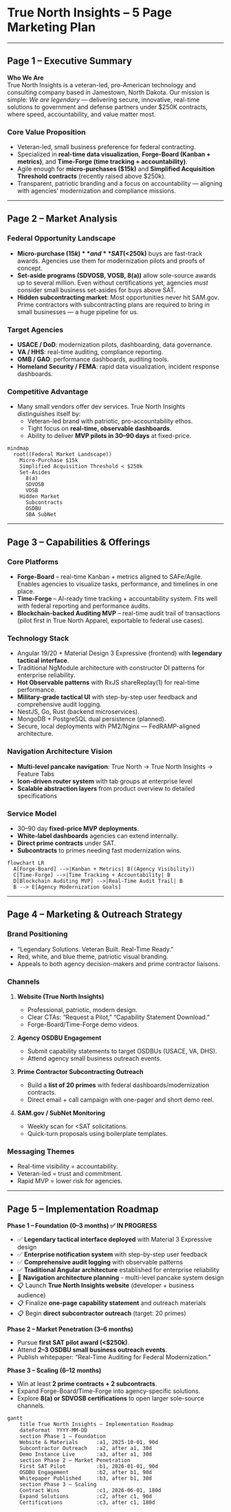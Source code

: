 # True North Insights – 5 Page Marketing Plan

---

## Page 1 – Executive Summary

**Who We Are**  
True North Insights is a veteran-led, pro-American technology and consulting company based in Jamestown, North Dakota. Our mission is simple: *We are legendary* — delivering secure, innovative, real-time solutions to government and defense partners under $250K contracts, where speed, accountability, and value matter most.

### Core Value Proposition

- Veteran-led, small business preference for federal contracting.  
- Specialized in **real-time data visualization**, **Forge-Board (Kanban + metrics)**, and **Time-Forge (time tracking + accountability)**.  
- Agile enough for **micro-purchases ($15k)** and **Simplified Acquisition Threshold contracts** (recently raised above $250k).  
- Transparent, patriotic branding and a focus on accountability — aligning with agencies’ modernization and compliance missions.

---

## Page 2 – Market Analysis

### Federal Opportunity Landscape

- **Micro-purchase ($15k)** and **SAT (<$250k)** buys are fast-track awards. Agencies use them for modernization pilots and proofs of concept.  
- **Set-aside programs (SDVOSB, VOSB, 8(a))** allow sole-source awards up to several million. Even without certifications yet, agencies *must* consider small business set-asides for buys above SAT.  
- **Hidden subcontracting market**: Most opportunities never hit SAM.gov. Prime contractors with subcontracting plans are required to bring in small businesses — a huge pipeline for us.  

### Target Agencies

- **USACE / DoD**: modernization pilots, dashboarding, data governance.  
- **VA / HHS**: real-time auditing, compliance reporting.  
- **OMB / GAO**: performance dashboards, auditing tools.  
- **Homeland Security / FEMA**: rapid data visualization, incident response dashboards.  

### Competitive Advantage

- Many small vendors offer dev services. True North Insights distinguishes itself by:  
  - Veteran-led brand with patriotic, pro-accountability ethos.  
  - Tight focus on **real-time, observable dashboards**.  
  - Ability to deliver **MVP pilots in 30–90 days** at fixed-price.  

```mermaid
mindmap
  root((Federal Market Landscape))
    Micro-Purchase $15k
    Simplified Acquisition Threshold < $250k
    Set-Asides
      8(a)
      SDVOSB
      VOSB
    Hidden Market
      Subcontracts
      OSDBU
      SBA SubNet
```

---

## Page 3 – Capabilities & Offerings

### Core Platforms

- **Forge-Board** – real-time Kanban + metrics aligned to SAFe/Agile. Enables agencies to visualize tasks, performance, and timelines in one place.  
- **Time-Forge** – AI-ready time tracking + accountability system. Fits well with federal reporting and performance audits.  
- **Blockchain-backed Auditing MVP** – real-time audit trail of transactions (pilot first in True North Apparel, exportable to federal use cases).  

### Technology Stack

- Angular 19/20 + Material Design 3 Expressive (frontend) with **legendary tactical interface**.  
- Traditional NgModule architecture with constructor DI patterns for enterprise reliability.
- **Hot Observable patterns** with RxJS shareReplay(1) for real-time performance.  
- **Military-grade tactical UI** with step-by-step user feedback and comprehensive audit logging.
- NestJS, Go, Rust (backend microservices).  
- MongoDB + PostgreSQL dual persistence (planned).  
- Secure, local deployments with PM2/Nginx — FedRAMP-aligned architecture.

### Navigation Architecture Vision

- **Multi-level pancake navigation**: True North → True North Insights → Feature Tabs
- **Icon-driven router system** with tab groups at enterprise level
- **Scalable abstraction layers** from product overview to detailed specifications  

### Service Model

- 30–90 day **fixed-price MVP deployments**.  
- **White-label dashboards** agencies can extend internally.  
- **Direct prime contracts** under SAT.  
- **Subcontracts** to primes needing fast modernization wins.  

```mermaid
flowchart LR
  A[Forge-Board] -->|Kanban + Metrics| B((Agency Visibility))
  C[Time-Forge] -->|Time Tracking + Accountability| B
  D[Blockchain Auditing MVP] -->|Real-Time Audit Trail| B
  B --> E[Agency Modernization Goals]
```

---

## Page 4 – Marketing & Outreach Strategy

### Brand Positioning

- “Legendary Solutions. Veteran Built. Real-Time Ready.”  
- Red, white, and blue theme, patriotic visual branding.  
- Appeals to both agency decision-makers and prime contractor liaisons.  

### Channels

1. **Website (True North Insights)**  
   - Professional, patriotic, modern design.  
   - Clear CTAs: “Request a Pilot,” “Capability Statement Download.”  
   - Forge-Board/Time-Forge demo videos.  

2. **Agency OSDBU Engagement**  
   - Submit capability statements to target OSDBUs (USACE, VA, DHS).  
   - Attend agency small business outreach events.  

3. **Prime Contractor Subcontracting Outreach**  
   - Build a **list of 20 primes** with federal dashboards/modernization contracts.  
   - Direct email + call campaign with one-pager and short demo reel.  

4. **SAM.gov / SubNet Monitoring**  
   - Weekly scan for <SAT solicitations.  
   - Quick-turn proposals using boilerplate templates.  

### Messaging Themes

- Real-time visibility = accountability.  
- Veteran-led = trust and commitment.  
- Rapid MVP = lower risk for agencies.  

---

## Page 5 – Implementation Roadmap

**Phase 1 – Foundation (0–3 months) ✅ IN PROGRESS**  

- ✅ **Legendary tactical interface deployed** with Material 3 Expressive design
- ✅ **Enterprise notification system** with step-by-step user feedback  
- ✅ **Comprehensive audit logging** with observable patterns
- ✅ **Traditional Angular architecture** established for enterprise reliability
- 🔄 **Navigation architecture planning** - multi-level pancake system design
- 📋 Launch **True North Insights website** (developer + business audience)  
- 📋 Finalize **one-page capability statement** and outreach materials  
- 📋 Begin **direct subcontractor outreach** (target: 20 primes)  

**Phase 2 – Market Penetration (3–6 months)**  

- Pursue **first SAT pilot award (<$250k)**.  
- Attend **2–3 OSDBU small business outreach events**.  
- Publish whitepaper: “Real-Time Auditing for Federal Modernization.”  

**Phase 3 – Scaling (6–12 months)**  

- Win at least **2 prime contracts + 2 subcontracts**.  
- Expand Forge-Board/Time-Forge into agency-specific solutions.  
- Explore **8(a) or SDVOSB certifications** to open larger sole-source channels.  

```mermaid
gantt
    title True North Insights – Implementation Roadmap
    dateFormat  YYYY-MM-DD
    section Phase 1 – Foundation
    Website & Materials      :a1, 2025-10-01, 90d
    Subcontractor Outreach   :a2, after a1, 30d
    Demo Instance Live       :a3, after a1, 30d
    section Phase 2 – Market Penetration
    First SAT Pilot          :b1, 2026-01-01, 90d
    OSDBU Engagement         :b2, after b1, 90d
    Whitepaper Published     :b3, after b1, 30d
    section Phase 3 – Scaling
    Contract Wins            :c1, 2026-06-01, 180d
    Expand Solutions         :c2, after c1, 90d
    Certifications           :c3, after c1, 180d
```
